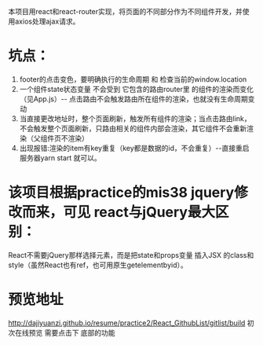 本项目用react和react-router实现，将页面的不同部分作为不同组件开发，并使用axios处理ajax请求。

# 坑点：
1. footer的点击变色，要明确执行的生命周期 和 检查当前的window.location
2. 一个组件state状态变量 不会受到 它包含的路由router里 的组件的渲染而变化（见App.js）-- 点击路由不会触发路由所在组件的渲染，也就没有生命周期变动
3. 当直接更改地址时，整个页面刷新，触发所有组件的渲染；当点击路由link，不会触发整个页面刷新，只路由相关的组件内部会渲染，其它组件不会重新渲染（父组件页不渲染）
4. 出现报错:渲染的item有key重复（key都是数据的id，不会重复）--直接重启服务器yarn start 就可以。


# 该项目根据practice的mis38 jquery修改而来，可见 react与jQuery最大区别：
React不需要jQuery那样选择元素，而是把state和props变量 插入JSX 的class和style（虽然React也有ref，也可用原生getelementbyid）。

# 预览地址
http://dajiyuanzi.github.io/resume/practice2/React_GithubList/gitlist/build
初次在线预览 需要点击下 底部的功能




